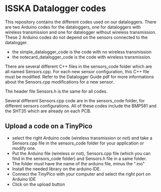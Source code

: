 # ISSKA Datalogger codes

This repository contains the different codes used on our dataloggers. There are two Arduino codes for the dataloggers, one for dataloggers with wireless transmission and one for datalogger without wireless transmission. These 2 Arduino codes do not depend on the sensors connected to the datalogger. 

* the simple_datalogger_code is the code with no wireless transmission
* the notecard_datalogger_code is the code with wireless transmission.

There are several different C++ files in the sensors_code folder which are all named Sensors.cpp. For each new sensor configuration, this C++ file must be modified. Refer to the Datalogger Guide pdf for more informations about the Sensors.cpp modifications for a new sensor.

The header file Sensors.h is the same for all codes.

Several different Sensors.cpp code are in the sensors_code folder, for different sensors configurations. All of these codes include the BMP581 and the SHT35 which are already on each PCB. 

## Upload a code on a TinyPico
* select the right Arduino code (wireless transmission or not) and take a Sensors.cpp file in the sensors_code folder for your application or modify one.
* Put the Arduino file (wireless or not), Sensors.cpp file (which you can find in the sensors_code folder) and Sensors.h file in a same folder.
* The folder  must have the name of the arduino file, minus the ".ino"
* Install the needed library on the arduino IDE.
* Connect the TinyPico with your computer and select the right port on Arduino IDE
* Click on the upload button
